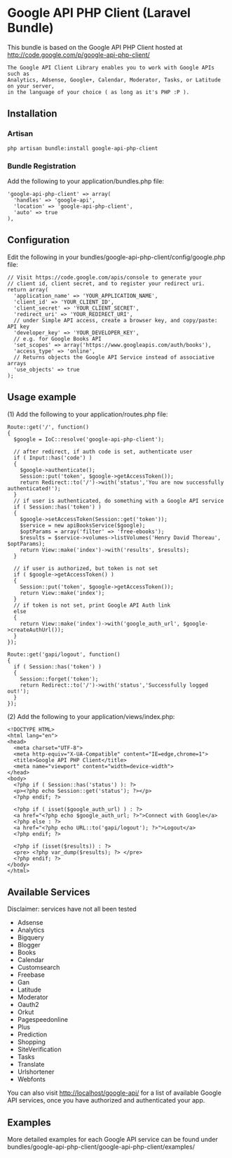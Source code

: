 Google API PHP Client (Laravel Bundle)
======================================
This bundle is based on the Google API PHP Client hosted at 
<http://code.google.com/p/google-api-php-client/>

    The Google API Client Library enables you to work with Google APIs such as 
    Analytics, Adsense, Google+, Calendar, Moderator, Tasks, or Latitude on your server, 
    in the language of your choice ( as long as it's PHP :P ).
  
Installation
------------
### Artisan

    php artisan bundle:install google-api-php-client

### Bundle Registration

Add the following to your application/bundles.php file:

    'google-api-php-client' => array(
      'handles' => 'google-api',
      'location' => 'google-api-php-client',
      'auto' => true
    ),

Configuration
-------------
Edit the following in your bundles/google-api-php-client/config/google.php file:

    // Visit https://code.google.com/apis/console to generate your
    // client id, client secret, and to register your redirect uri.
    return array(
      'application_name' => 'YOUR_APPLICATION_NAME', 
      'client_id' => 'YOUR_CLIENT_ID',
      'client_secret' => 'YOUR_CLIENT_SECRET',
      'redirect_uri' => 'YOUR_REDIRECT_URI',
      // under Simple API access, create a browser key, and copy/paste: API key
      'developer_key' => 'YOUR_DEVELOPER_KEY',
      // e.g. for Google Books API
      'set_scopes' => array('https://www.googleapis.com/auth/books'), 
      'access_type' => 'online',
      // Returns objects the Google API Service instead of associative arrays
      'use_objects' => true 
    );

Usage example
-------------
(1) Add the following to your application/routes.php file:

    Route::get('/', function()
    {
      $google = IoC::resolve('google-api-php-client');
      
      // after redirect, if auth code is set, authenticate user
      if ( Input::has('code') ) 
      {
        $google->authenticate();
        Session::put('token', $google->getAccessToken());
        return Redirect::to('/')->with('status','You are now successfully authenticated!');
      }
      // if user is authenticated, do something with a Google API service
      if ( Session::has('token') ) 
      {
        $google->setAccessToken(Session::get('token'));
        $service = new apiBooksService($google);
        $optParams = array('filter' => 'free-ebooks');
        $results = $service->volumes->listVolumes('Henry David Thoreau', $optParams);
        return View::make('index')->with('results', $results);
      }
      
      // if user is authorized, but token is not set
      if ( $google->getAccessToken() ) 
      { 
        Session::put('token', $google->getAccessToken());
        return View::make('index');
      }
      // if token is not set, print Google API Auth link
      else 
      {
        return View::make('index')->with('google_auth_url', $google->createAuthUrl());
      }
    });

    Route::get('gapi/logout', function()
    {
      if ( Session::has('token') )
      {
        Session::forget('token');
        return Redirect::to('/')->with('status','Successfully logged out!');
      }
    });

(2) Add the following to your application/views/index.php:

    <!DOCTYPE HTML>
    <html lang="en">
    <head>
      <meta charset="UTF-8">
      <meta http-equiv="X-UA-Compatible" content="IE=edge,chrome=1">
      <title>Google API PHP Client</title>
      <meta name="viewport" content="width=device-width">
    </head>
    <body>
      <?php if ( Session::has('status') ): ?>
      <p><?php echo Session::get('status'); ?></p>
      <?php endif; ?>

      <?php if ( isset($google_auth_url) ) : ?>
      <a href="<?php echo $google_auth_url; ?>">Connect with Google</a>
      <?php else : ?>
      <a href="<?php echo URL::to('gapi/logout'); ?>">Logout</a>
      <?php endif; ?>
     
      <?php if (isset($results)) : ?>
      <pre> <?php var_dump($results); ?> </pre>
      <?php endif; ?>
    </body>
    </html>

Available Services 
------------------
Disclaimer: services have not all been tested

  * Adsense
  * Analytics
  * Bigquery
  * Blogger
  * Books
  * Calendar
  * Customsearch
  * Freebase
  * Gan
  * Latitude
  * Moderator
  * Oauth2
  * Orkut
  * Pagespeedonline
  * Plus
  * Prediction
  * Shopping
  * SiteVerification
  * Tasks
  * Translate
  * Urlshortener
  * Webfonts

You can also visit <http://localhost/google-api/> for a list of available 
Google API services, once you have authorized and authenticated your app. 

Examples
--------
More detailed examples for each Google API service can be found under 
bundles/google-api-php-client/google-api-php-client/examples/